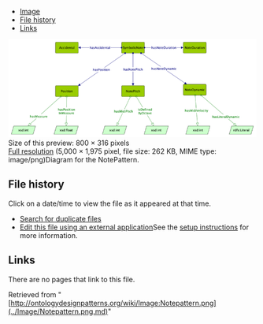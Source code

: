* [Image](../Image/Notepattern.png.md#file)
* [File history](../Image/Notepattern.png.md#filehistory)
* [Links](../Image/Notepattern.png.md#filelinks)

[![Image:Notepattern.png](../images/thumb/3/34/Notepattern.png/800px-Notepattern.png)](../../images/3/34/Notepattern.png)  
Size of this preview: 800 × 316 pixels  
[Full resolution](../../images/3/34/Notepattern.png)‎ (5,000 × 1,975 pixel, file size: 262 KB, MIME type: image/png)Diagram for the NotePattern.




## File history

Click on a date/time to view the file as it appeared at that time.



  
* [Search for duplicate files](http://ontologydesignpatterns.org/wiki/Special:FileDuplicateSearch/Notepattern.png "Special:FileDuplicateSearch/Notepattern.png")
* [Edit this file using an external application](http://ontologydesignpatterns.org/wiki/index.php?title=Image:Notepattern.png&action=edit&externaledit=true&mode=file "Image:Notepattern.png")See the [setup instructions](http://www.mediawiki.org/wiki/Manual:External_editors "http://www.mediawiki.org/wiki/Manual:External_editors") for more information.

## Links



There are no pages that link to this file.




Retrieved from "[http://ontologydesignpatterns.org/wiki/Image:Notepattern.png](../Image/Notepattern.png.md)"
